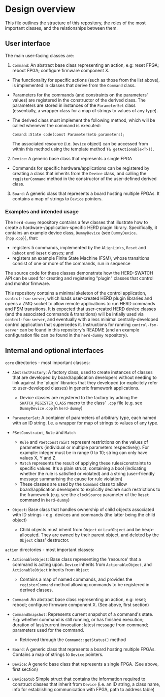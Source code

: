 # Design overview

This file outlines the structure of this repository, the roles of the most important classes, and the relationships between them.


## User interface

The main user-facing classes are:

 1. `Command`: An abstract base class representing an action, e.g: reset FPGA; reboot FPGA; configure firmware component X.

   * The functionality for specific actions (such as those from the list above), is implemented in classes that derive from the `Command` class.

   * Parameters for the commands (and constraints on the parameters' values) are registered in the constructor of the derived class. The parameters are stored in instances of the `ParameterSet` class (essentially, a wrapper class for a map of strings to values of any type).

   * The derived class must implement the following method, which will be called whenever the command is executed:
     ```
     Comand::State code(const ParameterSet& parameters);
     ```
   
     The associated resource (i.e. `Device` object) can be accessed from within this method using the template method `T& getActionable<T>()`.

 2. `Device`: A generic base class that represents a single FPGA

   * Commands for specific hardware/applications can be registered by creating a class that inherits from the `Device` class, and calling the `registerCommand` method in the constructor of the user-defined derived class.

 3. `Board`: A generic class that represents a board hosting multiple FPGAs. It contains a map of strings to `Device` pointers.


### Examples and intended usage

The `herd-dummy` repository contains a few classes that illustrate how to create a hardware-/application-specific HERD plugin library. Specifically, it contains an example device class, `DummyDevice` (see `DummyDevice.{hpp,cpp}`), that:

 * registers 5 commands, implemented by the `AlignLinks`, `Reset` and `Reboot` and `Reset` classes; and
 * registers an example Finite State Machine (FSM), whose transitions consist of one or more of the commands, run in sequence

The source code for these classes demonstrate how the HERD-SWATCH API can be used for creating and registering "plugin" classes that control and monitor firmware.

This repository contains a minimal skeleton of the control application, `control-fsm-server`, which loads user-created HERD plugin libraries and opens a ZMQ socket to allow remote applications to run HERD commands and FSM transitions. It is expected that user-created HERD device classes (and the associated commands & transitions) will be intially used via `control-fsm-server`, and eventually with a less minimal centrally-developed control application that supercedes it. Instructions for running `control-fsm-server` can be found in this repository's README (and an example configuration file can be found in the `herd-dummy` repository).



## Internal and optional interfaces

`core` directories - most important classes:

 * `AbstractFactory`: A factory class, used to create instances of classes that are developed by board/application developers without needing to link against the 'plugin' libraries that they developed (or explicitely refer to user-developed classes) in generic framework applications.

   * Device classes are registered to the factory by adding the `SWATCH_REGISTER_CLASS` macro to the class' `.cpp` file (e.g. see `DummyDevice.cpp` in `herd-dummy`)

 * `ParameterSet`: A container of parameters of arbitrary type, each named with an ID string. I.e. a wrapper for map of strings to values of any type.

 * `PSetConstraint`, `Rule` and `Match`

   * `Rule` and `PSetConstraint` represent restrictions on the values of parameters (individual or multiple parameters respectively). For example: integer must be in range 0 to 10; string can only have values X, Y and Z.
   * `Match` represents the result of applying these rules/constraints to specific values. It's a plain struct, containing a bool (indicating whether the rule is satisfied or violated) and a string (user-friendly message summarising the cause for rule violation)
   * These classes are used by the `Command` class to allow board/application developers to explicitly declare such restrictions to the framework (e.g. see the `clockSource` parameter of the `Reset` command in `herd-dummy`)

 * `Object`: Base class that handles ownership of child objects associated with ID strings - e.g. devices and commands (the latter being the child object)

   * Child objects must inherit from `Object` or `LeafObject` and be heap-allocated. They are owned by their parent object, and deleted by the `Object` class' destructor.

`action` directories - most important classes:

 * `ActionableObject`: Base class representing the 'resource' that a command is acting upon. `Device` inherits from `ActionableObject`, and `ActionableObject` inherits from `Object`

   * Contains a map of named commands, and provides the `registerCommand` method allowing commands to be registered in derived classes.

 * `Command`: An abstract base class representing an action, e.g: reset; reboot; configure firmware component X. (See above, first section)

 * `CommandSnapshot`: Represents current snapshot of a command's state. E.g: whether command is still running, or has finished execution; duration of last/current invocation; latest message from command; parameters used for the command.

   * Retrieved through the `Command::getStatus()` method

 * `Board`: A generic class that represents a board hosting multiple FPGAs. Contains a map of strings to `Device` pointers.

 * `Device`: A generic base class that represents a single FPGA. (See above, first section)

 * `DeviceStub` Simple struct that contains the information required to construct classes that inherit from `Device` (i.e. an ID string, a class name, info for establishing communication with FPGA, path to address table)

